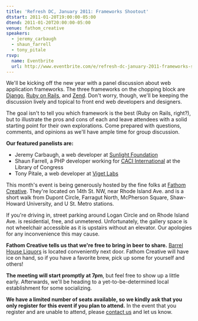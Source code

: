 ```yaml
---
title: 'Refresh DC, January 2011: Frameworks Shootout'
dtstart: 2011-01-20T19:00:00-05:00
dtend: 2011-01-20T20:00:00-05:00
venue: fathom_creative
speakers:
  - jeremy_carbaugh
  - shaun_farrell
  - tony_pitale
rsvp:
  name: Eventbrite
  url: http://www.eventbrite.com/e/refresh-dc-january-2011-frameworks-shootout-tickets-1195049425
---
```


We'll be kicking off the new year with a panel discussion about web application frameworks. The three frameworks on the chopping block are [Django](http://www.djangoproject.com), [Ruby on Rails](http://rubyonrails.org), and [Zend](http://www.zend.com/en). Don't worry, though, we'll be keeping the discussion lively and topical to front end web developers and designers.

The goal isn't to tell you which framework is the best (Ruby on Rails, right?), but to illustrate the pros and cons of each and leave attendees with a solid starting point for their own explorations. Come prepared with questions, comments, and opinions as we'll have ample time for group discussion.

**Our featured panelists are:**

- Jeremy Carbaugh, a web developer at [Sunlight Foundation](http://sunlightfoundation.com)
- Shaun Farrell, a PHP developer working for [CACI International](http://www.caci.com) at the Library of Congress
- Tony Pitale, a web developer at [Viget Labs](http://www.viget.com)

This month's event is being generously hosted by the fine folks at [Fathom Creative](http://www.fathomcreative.com). They're located on 14th St. NW, near Rhode Island Ave. and is a short walk from Dupont Circle, Farragut North, McPherson Square, Shaw-Howard University, and U St. Metro stations.

If you're driving in, street parking around Logan Circle and on Rhode Island Ave. is residential, free, and unmetered. Unfortunately, the gallery space is not wheelchair accessible as it is upstairs without an elevator. Our apologies for any inconvenience this may cause.

**Fathom Creative tells us that we're free to bring in beer to share.** [Barrel House Liquors](http://www.yelp.com/biz/barrel-house-liquors-washington) is located conveniently next door. Fathom Creative will have ice on hand, so if you have a favorite brew, pick up some for yourself and others!

**The meeting will start promptly at 7pm**, but feel free to show up a little early. Afterwards, we'll be heading to a yet-to-be-determined local establishment for some socializing.

**We have a limited number of seats available, so we kindly ask that you only register for this event if you plan to attend.** In the event that you register and are unable to attend, please [contact us](http://www.eventbrite.com/contact-organizer?eid=1195049425) and let us know.